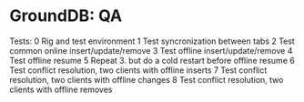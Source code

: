 GroundDB: QA
============

Tests:
0 Rig and test environment
1 Test syncronization between tabs
2 Test common online insert/update/remove
3 Test offline insert/update/remove
4 Test offline resume
5 Repeat 3. but do a cold restart before offline resume
6 Test conflict resolution, two clients with offline inserts
7 Test conflict resolution, two clients with offline changes
8 Test conflict resolution, two clients with offline removes